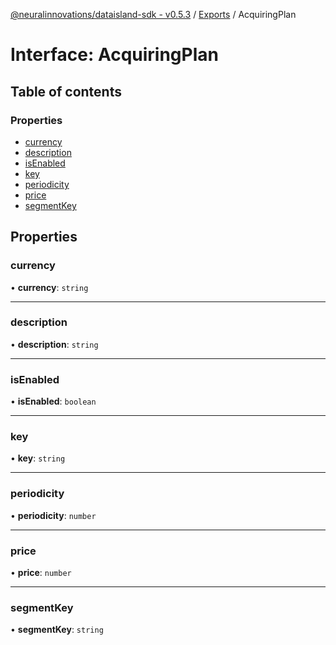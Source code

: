 [@neuralinnovations/dataisland-sdk - v0.5.3](../../README.md) / [Exports](../modules.md) / AcquiringPlan

# Interface: AcquiringPlan

## Table of contents

### Properties

- [currency](AcquiringPlan.md#currency)
- [description](AcquiringPlan.md#description)
- [isEnabled](AcquiringPlan.md#isenabled)
- [key](AcquiringPlan.md#key)
- [periodicity](AcquiringPlan.md#periodicity)
- [price](AcquiringPlan.md#price)
- [segmentKey](AcquiringPlan.md#segmentkey)

## Properties

### currency

• **currency**: `string`

___

### description

• **description**: `string`

___

### isEnabled

• **isEnabled**: `boolean`

___

### key

• **key**: `string`

___

### periodicity

• **periodicity**: `number`

___

### price

• **price**: `number`

___

### segmentKey

• **segmentKey**: `string`

